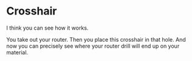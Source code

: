 # Crosshair

I think you can see how it works.

You take out your router.
Then you place this crosshair in that hole.
And now you can precisely see where your router drill will end up on your material.
